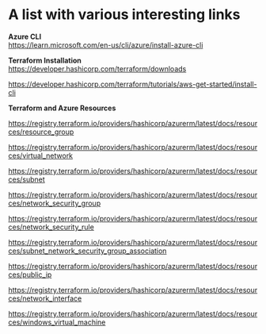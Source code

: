 # A list with various interesting links

**Azure CLI**  
https://learn.microsoft.com/en-us/cli/azure/install-azure-cli

**Terraform Installation**  
https://developer.hashicorp.com/terraform/downloads

<https://developer.hashicorp.com/terraform/tutorials/aws-get-started/install-cli>

**Terraform and Azure Resources**

https://registry.terraform.io/providers/hashicorp/azurerm/latest/docs/resources/resource_group

https://registry.terraform.io/providers/hashicorp/azurerm/latest/docs/resources/virtual_network

https://registry.terraform.io/providers/hashicorp/azurerm/latest/docs/resources/subnet

https://registry.terraform.io/providers/hashicorp/azurerm/latest/docs/resources/network_security_group

https://registry.terraform.io/providers/hashicorp/azurerm/latest/docs/resources/network_security_rule

https://registry.terraform.io/providers/hashicorp/azurerm/latest/docs/resources/subnet_network_security_group_association

https://registry.terraform.io/providers/hashicorp/azurerm/latest/docs/resources/public_ip

https://registry.terraform.io/providers/hashicorp/azurerm/latest/docs/resources/network_interface

https://registry.terraform.io/providers/hashicorp/azurerm/latest/docs/resources/windows_virtual_machine